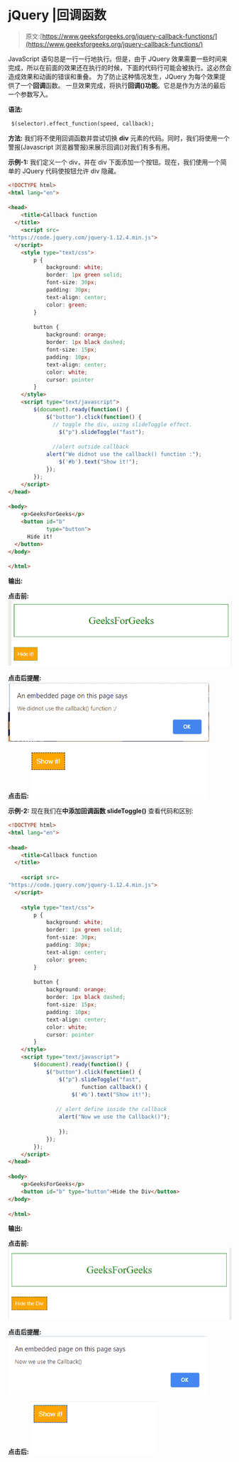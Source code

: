 # jQuery |回调函数

> 原文:[https://www.geeksforgeeks.org/jquery-callback-functions/](https://www.geeksforgeeks.org/jquery-callback-functions/)

JavaScript 语句总是一行一行地执行。但是，由于 JQuery 效果需要一些时间来完成，所以在前面的效果还在执行的时候，下面的代码行可能会被执行。这必然会造成效果和动画的错误和重叠。
为了防止这种情况发生，JQuery 为每个效果提供了一个**回调**函数。
一旦效果完成，将执行**回调()功能**。它总是作为方法的最后一个参数写入。

**语法:**

```html
 $(selector).effect_function(speed, callback);
```

**方法:**
我们将不使用回调函数并尝试切换 **div** 元素的代码。同时，我们将使用一个警报(Javascript 浏览器警报)来展示回调()对我们有多有用。

**示例-1:** 我们定义一个 div，并在 div 下面添加一个按钮。现在，我们使用一个简单的 JQuery 代码使按钮允许 div 隐藏。

```html
<!DOCTYPE html>
<html lang="en">

<head>
    <title>Callback function
  </title>
    <script src=
"https://code.jquery.com/jquery-1.12.4.min.js">
  </script>
    <style type="text/css">
        p {
            background: white;
            border: 1px green solid;
            font-size: 30px;
            padding: 30px;
            text-align: center;
            color: green;
        }

        button {
            background: orange;
            border: 1px black dashed;
            font-size: 15px;
            padding: 10px;
            text-align: center;
            color: white;
            cursor: pointer
        }
    </style>
    <script type="text/javascript">
        $(document).ready(function() {
            $("button").click(function() {
              // toggle the div, using slideToggle effect.
                $("p").slideToggle("fast"); 

              //alert outside callback
            alert("We didnot use the callback() function :"); 
                $('#b').text("Show it!");
            });
        });
    </script>
</head>

<body>
    <p>GeeksForGeeks</p>
    <button id="b"
            type="button">
      Hide it!
  </button>
</body>

</html>
```

**输出:**

**点击前:**
![](img/af2c4d539ec41d82ab61955e9a1dbc65.png)

**点击后提醒:**
![](img/7ecd29313ac37d88b20a0ce1ed9527f3.png)

**点击后:**
![](img/cd784dd1a4d1a3c8842f7a4a7aa3fb36.png)

**示例-2:** 现在我们在**中添加回调函数 slideToggle()**
查看代码和区别:

```html
<!DOCTYPE html>
<html lang="en">

<head>
    <title>Callback function
  </title>

    <script src=
"https://code.jquery.com/jquery-1.12.4.min.js">
  </script>

    <style type="text/css">
        p {
            background: white;
            border: 1px green solid;
            font-size: 30px;
            padding: 30px;
            text-align: center;
            color: green;
        }

        button {
            background: orange;
            border: 1px black dashed;
            font-size: 15px;
            padding: 10px;
            text-align: center;
            color: white;
            cursor: pointer
        }
    </style>
    <script type="text/javascript">
        $(document).ready(function() {
            $("button").click(function() {
                $("p").slideToggle("fast",
                       function callback() {
                    $('#b').text("Show it!");

               // alert define inside the callback
                alert("Now we use the Callback()"); 

                });
            });
        });
    </script>
</head>

<body>
    <p>GeeksForGeeks</p>
    <button id="b" type="button">Hide the Div</button>
</body>

</html>
```

**输出:**

**点击前:**
![](img/d1bb403d287706e348aa687ec04ee739.png)

**点击后提醒:**
![](img/d107591b3515aff240f182dd26ec7d0c.png)

**点击后:**
![](img/cc69c283b89529e202a9439e9cd84dce.png)